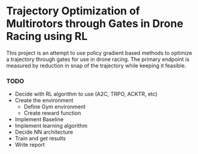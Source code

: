 # Trajectory Optimization of Multirotors through Gates in Drone Racing using RL


This project is an attempt to use policy gradient based methods to optimize a trajectory through gates for use in drone racing. The primary endpoint is measured by reduction in snap of the trajectory while keeping it feasible.


### TODO

 - Decide with RL algorithm to use (A2C, TRPO, ACKTR, etc)
 - Create the environment 
   - Define Gym environment
   - Create reward function
 - Implement Baseline
 - Implement learning algorithm
 - Decide NN architecture
 - Train and get results
 - Write report


